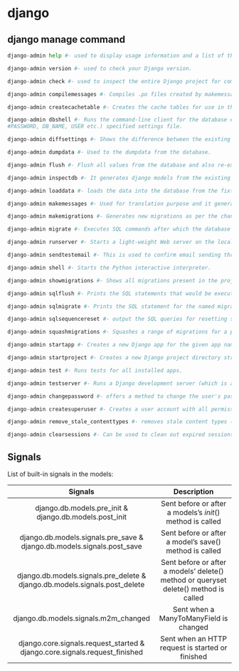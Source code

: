 # django

## django manage command

```python
django-admin help #- used to display usage information and a list of the commands provided by each application.

```

```python
django-admin version #- used to check your Django version.
```
```python
django-admin check #- used to inspect the entire Django project for common problems.
```
```python
django-admin compilemessages #- Compiles .po files created by makemessages to .mo files for use with the help of built-in gettext support.
```
```python
django-admin createcachetable #- Creates the cache tables for use in the database cache backend.

```
```python
django-admin dbshell #- Runs the command-line client for the database engine specified in your ENGINE setting(s), with the connection parameters (USER, 
#PASSWORD, DB_NAME, USER etc.) specified settings file.
```
```python
django-admin diffsettings #- Shows the difference between the existing settings file and Django’s default settings.
```
```python
django-admin dumpdata #- Used to the dumpdata from the database.
```
```python
django-admin flush #- Flush all values from the database and also re-executes any post-synchronization handlers specified in the code.
```
```python
django-admin inspectdb #- It generates django models from the existing database tables.
```
```python
django-admin loaddata #- loads the data into the database from the fixture file.
```
```python
django-admin makemessages #- Used for translation purpose and it generates a message file too.
```
```python
django-admin makemigrations #- Generates new migrations as per the changes detected to your models.
```
```python
django-admin migrate #- Executes SQL commands after which the database state with the current set of models and migrations are synchronized.
```
```python
django-admin runserver #- Starts a light-weight Web server on the local machine for development. The default server runs on port 8000 on the IP address 127.0.0.1. You can pass a custom IP address and port number explicitly if you want.
```
```python
django-admin sendtestemail #- This is used to confirm email sending through Django is working by sending a test email to the recipient(s) specified.
```
```python
django-admin shell #- Starts the Python interactive interpreter.
```
```python
django-admin showmigrations #- Shows all migrations present in the project.
```
```python
django-admin sqlflush #- Prints the SQL statements that would be executed for the flush command mentioned above.
```
```python
django-admin sqlmigrate #- Prints the SQL statement for the named migration.
```
```python
django-admin sqlsequencereset #- output the SQL queries for resetting sequences for the given app name(s).
```
```python
django-admin squashmigrations #- Squashes a range of migrations for a particular app_label.
```
```python
django-admin startapp #- Creates a new Django app for the given app name within the current directory or at the given destination.
```
```python
django-admin startproject #- Creates a new Django project directory structure for the given project name within the current directory or at the given destination.
```
```python
django-admin test #- Runs tests for all installed apps.
```
```python
django-admin testserver #- Runs a Django development server (which is also executed via the runserver command) using data from the given fixture(s).
```
```python
django-admin changepassword #- offers a method to change the user's password.
```
```python
django-admin createsuperuser #- Creates a user account with all permissions(also known as superuser account).
```
```python
django-admin remove_stale_contenttypes #- removes stale content types (from deleted models) in your database.
```
```python
django-admin clearsessions #- Can be used to clean out expired sessions or as a cron job.
```


## Signals

List of built-in signals in the models:


| Signals |	Description|
| :---: | :---: | 
|django.db.models.pre_init & django.db.models.post_init 	| Sent before or after a models’s _init_() method is called |
|django.db.models.signals.pre_save & django.db.models.signals.post_save 	| Sent before or after a model’s save() method is called |
|django.db.models.signals.pre_delete & django.db.models.signals.post_delete |	Sent before or after a models’ delete() method or queryset delete() method is called |
|django.db.models.signals.m2m_changed |	Sent when a ManyToManyField is changed |
|django.core.signals.request_started & django.core.signals.request_finished |	Sent when an HTTP request is started or finished |
